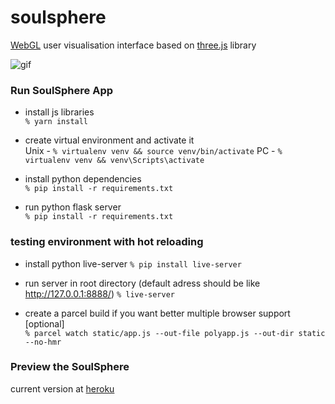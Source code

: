 # soulsphere
[WebGL](https://en.wikipedia.org/wiki/WebGL) user visualisation interface based on [three.js](https://github.com/mrdoob/three.js/) library

![gif](https://s7.gifyu.com/images/2020-07-25-06-41-30.gif)

### Run SoulSphere App
- install js libraries <br>
``% yarn install``

- create virtual environment and activate it <br>
Unix - ``% virtualenv venv && source venv/bin/activate``
PC - ``% virtualenv venv && venv\Scripts\activate``

- install python dependencies <br>
``% pip install -r requirements.txt``

- run python flask server <br>
``% pip install -r requirements.txt``

### testing environment with hot reloading <br>
- install python live-server
``% pip install live-server``

- run server in root directory (default adress should be like http://127.0.0.1:8888/)
``% live-server``

- create a parcel build if you want better multiple browser support [optional] <br>
``
% parcel watch static/app.js --out-file polyapp.js --out-dir static --no-hmr
``

### Preview the SoulSphere
current version at [heroku](http://soulsphere.herokuapp.com/)
